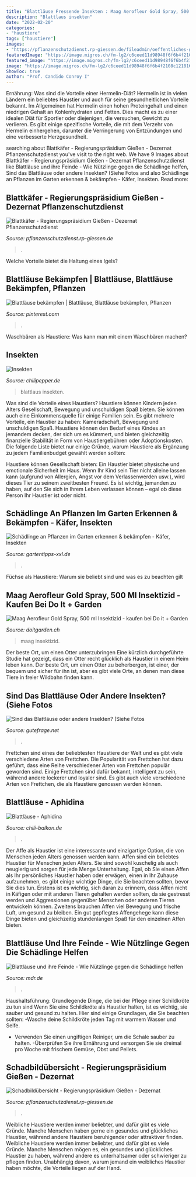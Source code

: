 ```yaml
---
title: "Blattläuse Fressende Insekten : Maag Aerofleur Gold Spray, 500 Ml Insektizid"
description: "Blattlaus insekten"
date: "2022-02-20"
categories:
- "haustiere"
tags: ["haustiere"]
images:
- "https://pflanzenschutzdienst.rp-giessen.de/fileadmin/oeffentliches-gruen/stauden_sommerblumen/schaedlinge/blattkaefer/03alcaea_blattkaefer_schadbild1-800x600.jpg"
featuredImage: "https://image.migros.ch/fm-lg2/c6ceed11d98948f6f6b4f2108c121816259d568f/maag-aerofleur-gold-spray-500-ml-insektizid.jpg"
featured_image: "https://image.migros.ch/fm-lg2/c6ceed11d98948f6f6b4f2108c121816259d568f/maag-aerofleur-gold-spray-500-ml-insektizid.jpg"
image: "https://image.migros.ch/fm-lg2/c6ceed11d98948f6f6b4f2108c121816259d568f/maag-aerofleur-gold-spray-500-ml-insektizid.jpg"
ShowToc: true
author: "Prof. Candido Conroy I"
---
```



Ernährung: Was sind die Vorteile einer Hermelin-Diät?
Hermelin ist in vielen Ländern ein beliebtes Haustier und auch für seine gesundheitlichen Vorteile bekannt. Im Allgemeinen hat Hermelin einen hohen Proteingehalt und einen niedrigen Gehalt an Kohlenhydraten und Fetten. Dies macht es zu einer idealen Diät für Sportler oder diejenigen, die versuchen, Gewicht zu verlieren. Es gibt einige spezifische Vorteile, die mit dem Verzehr von Hermelin einhergehen, darunter die Verringerung von Entzündungen und eine verbesserte Herzgesundheit.

	

		
searching about Blattkäfer - Regierungspräsidium Gießen - Dezernat Pflanzenschutzdienst you've visit to the right web. We have 9 Images about Blattkäfer - Regierungspräsidium Gießen - Dezernat Pflanzenschutzdienst like Blattläuse und ihre Feinde - Wie Nützlinge gegen die Schädlinge helfen, Sind das Blattläuse oder andere Insekten? (Siehe Fotos and also Schädlinge an Pflanzen im Garten erkennen &amp; bekämpfen - Käfer, Insekten. Read more:
		
    
## Blattkäfer - Regierungspräsidium Gießen - Dezernat Pflanzenschutzdienst

<img loading=lazy src="https://pflanzenschutzdienst.rp-giessen.de/fileadmin/oeffentliches-gruen/stauden_sommerblumen/schaedlinge/blattkaefer/03alcaea_blattkaefer_schadbild1-800x600.jpg" onerror="this.onerror=null;this.src='https://tse1.mm.bing.net/th?id=OIP.cHVFcTJ3zKYV-265q5bM4gHaFi&amp;pid=15.1';" alt="Blattkäfer - Regierungspräsidium Gießen - Dezernat Pflanzenschutzdienst">

_Source: pflanzenschutzdienst.rp-giessen.de_

>. 

	

Welche Vorteile bietet die Haltung eines Igels?

    
## Blattläuse Bekämpfen | Blattläuse, Blattläuse Bekämpfen, Pflanzen

<img loading=lazy src="https://i.pinimg.com/originals/c5/34/09/c53409fbaae2a3ccd4d55658a3735b77.jpg" onerror="this.onerror=null;this.src='https://tse1.mm.bing.net/th?id=OIP.0ICk8B92u4fT7vxQMMJDbQHaHa&amp;pid=15.1';" alt="Blattläuse bekämpfen | Blattläuse, Blattläuse bekämpfen, Pflanzen">

_Source: pinterest.com_

>. 

	

Waschbären als Haustiere: Was kann man mit einem Waschbären machen?

    
## Insekten

<img loading=lazy src="http://www.chilipepper.de/pictures/schaedlinge/blattlaus.jpg" onerror="this.onerror=null;this.src='https://tse1.mm.bing.net/th?id=OIP.v0gbb35kjs-_17xyz2s9VAHaFI&amp;pid=15.1';" alt="Insekten">

_Source: chilipepper.de_

>blattlaus insekten. 

	

Was sind die Vorteile eines Haustiers?
Haustiere können Kindern jeden Alters Gesellschaft, Bewegung und unschuldigen Spaß bieten. Sie können auch eine Einkommensquelle für einige Familien sein.
Es gibt mehrere Vorteile, ein Haustier zu haben: Kameradschaft, Bewegung und unschuldigen Spaß. Haustiere können den Bedarf eines Kindes an jemandem decken, der sich um es kümmert, und bieten gleichzeitig finanzielle Stabilität in Form von Haustiergebühren oder Adoptionskosten.
Die folgende Liste bietet nur einige Gründe, warum Haustiere als Ergänzung zu jedem Familienbudget gewählt werden sollten:

Haustiere können Gesellschaft bieten: Ein Haustier bietet physische und emotionale Sicherheit im Haus. Wenn Ihr Kind sein Tier nicht alleine lassen kann (aufgrund von Allergien, Angst vor dem Verlassenwerden usw.), wird dieses Tier zu seinem zweitbesten Freund. Es ist wichtig, jemanden zu haben, auf den Sie sich in Ihrem Leben verlassen können – egal ob diese Person Ihr Haustier ist oder nicht.

    
## Schädlinge An Pflanzen Im Garten Erkennen &amp; Bekämpfen - Käfer, Insekten

<img loading=lazy src="http://www.gartentipps-xxl.de/files/schaedling-blattlaus-erkennen.jpg" onerror="this.onerror=null;this.src='https://tse1.mm.bing.net/th?id=OIP.AFMX1_9OsUqxE-ggIoGoYgAAAA&amp;pid=15.1';" alt="Schädlinge an Pflanzen im Garten erkennen &amp; bekämpfen - Käfer, Insekten">

_Source: gartentipps-xxl.de_

>. 

	

Füchse als Haustiere: Warum sie beliebt sind und was es zu beachten gilt

    
## Maag Aerofleur Gold Spray, 500 Ml Insektizid - Kaufen Bei Do It + Garden

<img loading=lazy src="https://image.migros.ch/fm-lg2/c6ceed11d98948f6f6b4f2108c121816259d568f/maag-aerofleur-gold-spray-500-ml-insektizid.jpg" onerror="this.onerror=null;this.src='https://tse4.mm.bing.net/th?id=OIP.WJBRB_xHKvHrlNUeMrpoRQHaNl&amp;pid=15.1';" alt="Maag Aerofleur Gold Spray, 500 ml Insektizid - kaufen bei Do it + Garden">

_Source: doitgarden.ch_

>maag insektizid. 

	

Der beste Ort, um einen Otter unterzubringen
Eine kürzlich durchgeführte Studie hat gezeigt, dass ein Otter recht glücklich als Haustier in einem Heim leben kann. Der beste Ort, um einen Otter zu beherbergen, ist einer, der bequem und sicher für ihn ist, aber es gibt viele Orte, an denen man diese Tiere in freier Wildbahn finden kann.

    
## Sind Das Blattläuse Oder Andere Insekten? (Siehe Fotos

<img loading=lazy src="https://images.gutefrage.net/media/fragen/bilder/sind-das-blattlaeuse-oder-andere-insekten-siehe-fotos/1_full.jpg?v=1497341853000" onerror="this.onerror=null;this.src='https://tse2.mm.bing.net/th?id=OIP.vgp5VlZXJa9qcdx3BnS4dQHaJ4&amp;pid=15.1';" alt="Sind das Blattläuse oder andere Insekten? (Siehe Fotos">

_Source: gutefrage.net_

>. 

	

Frettchen sind eines der beliebtesten Haustiere der Welt und es gibt viele verschiedene Arten von Frettchen.
Die Popularität von Frettchen hat dazu geführt, dass eine Reihe verschiedener Arten von Frettchen populär geworden sind. Einige Frettchen sind dafür bekannt, intelligent zu sein, während andere lockerer und loyaler sind. Es gibt auch viele verschiedene Arten von Frettchen, die als Haustiere genossen werden können.

    
## Blattläuse - Aphidina

<img loading=lazy src="https://www.chili-balkon.de/viecher/bilder/blattaus_gelb.jpg" onerror="this.onerror=null;this.src='https://tse2.mm.bing.net/th?id=OIP.sQCQPxN1EoIQbtkbyHE2vwHaFs&amp;pid=15.1';" alt="Blattläuse - Aphidina">

_Source: chili-balkon.de_

>. 

	

Der Affe als Haustier ist eine interessante und einzigartige Option, die von Menschen jeden Alters genossen werden kann.
Affen sind ein beliebtes Haustier für Menschen jeden Alters. Sie sind sowohl kuschelig als auch neugierig und sorgen für jede Menge Unterhaltung. Egal, ob Sie einen Affen als Ihr persönliches Haustier haben oder erwägen, einen in Ihr Zuhause aufzunehmen, es gibt einige wichtige Dinge, die Sie beachten sollten, bevor Sie dies tun. Erstens ist es wichtig, sich daran zu erinnern, dass Affen nicht in Käfigen oder mit anderen Tieren gehalten werden sollten, da sie gestresst werden und Aggressionen gegenüber Menschen oder anderen Tieren entwickeln können. Zweitens brauchen Affen viel Bewegung und frische Luft, um gesund zu bleiben. Ein gut gepflegtes Affengehege kann diese Dinge bieten und gleichzeitig stundenlangen Spaß für den einzelnen Affen bieten.

    
## Blattläuse Und Ihre Feinde - Wie Nützlinge Gegen Die Schädlinge Helfen

<img loading=lazy src="https://cdn.mdr.de/mdr-garten/mdrgarten-648_v-variantBig1xN_zc-b57f8314.jpg?version=10984" onerror="this.onerror=null;this.src='https://tse3.mm.bing.net/th?id=OIP.TQ2WFRWC73vroljjzeKv-AHaE8&amp;pid=15.1';" alt="Blattläuse und ihre Feinde - Wie Nützlinge gegen die Schädlinge helfen">

_Source: mdr.de_

>. 

	

Haushaltsführung: Grundlegende Dinge, die bei der Pflege einer Schildkröte zu tun sind
Wenn Sie eine Schildkröte als Haustier halten, ist es wichtig, sie sauber und gesund zu halten. Hier sind einige Grundlagen, die Sie beachten sollten:
-Wasche deine Schildkröte jeden Tag mit warmem Wasser und Seife.
- Verwenden Sie einen ungiftigen Reiniger, um die Schale sauber zu halten.
-Überprüfen Sie ihre Ernährung und versorgen Sie sie dreimal pro Woche mit frischem Gemüse, Obst und Pellets.

    
## Schadbildübersicht - Regierungspräsidium Gießen - Dezernat

<img loading=lazy src="https://pflanzenschutzdienst.rp-giessen.de/uploads/tx_templavoila/06salixblattkaeferlarve2-800x600.jpg" onerror="this.onerror=null;this.src='https://tse3.mm.bing.net/th?id=OIP.P4z2L0GD_bDNwZmPiJFJnAHaFj&amp;pid=15.1';" alt="Schadbildübersicht - Regierungspräsidium Gießen - Dezernat">

_Source: pflanzenschutzdienst.rp-giessen.de_

>. 

	

Weibliche Haustiere werden immer beliebter, und dafür gibt es viele Gründe. Manche Menschen haben gerne ein gesundes und glückliches Haustier, während andere Haustiere beruhigender oder attraktiver finden.
Weibliche Haustiere werden immer beliebter, und dafür gibt es viele Gründe. Manche Menschen mögen es, ein gesundes und glückliches Haustier zu haben, während andere es unterhaltsamer oder schwieriger zu pflegen finden. Unabhängig davon, warum jemand ein weibliches Haustier haben möchte, die Vorteile liegen auf der Hand.


